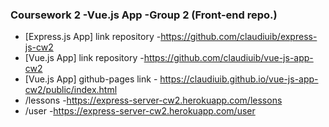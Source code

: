 
### Coursework 2 -Vue.js App -Group 2 (Front-end repo.)



 - [Express.js App]  link repository -https://github.com/claudiuib/express-js-cw2 
 - [Vue.js App] link repository -https://github.com/claudiuib/vue-js-app-cw2 
 - [Vue.js App] github-pages link - https://claudiuib.github.io/vue-js-app-cw2/public/index.html
 - /lessons -https://express-server-cw2.herokuapp.com/lessons
 - /user -https://express-server-cw2.herokuapp.com/user

